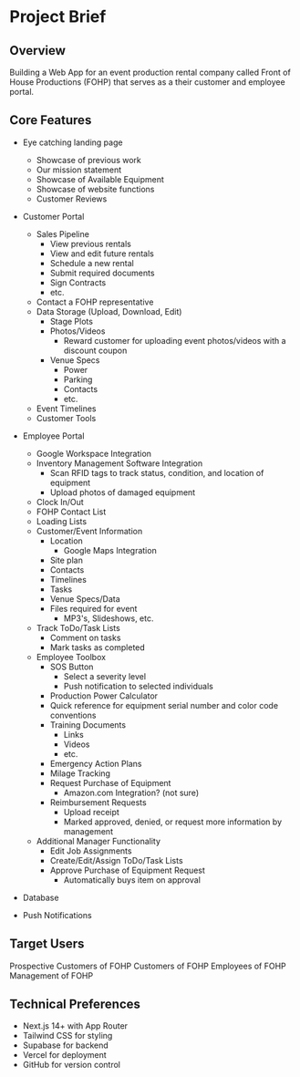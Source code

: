 # Project Brief

## Overview

Building a Web App for an event production rental company called Front of House Productions (FOHP) that serves as a their customer and employee portal.

## Core Features

- Eye catching landing page
  - Showcase of previous work
  - Our mission statement
  - Showcase of Available Equipment
  - Showcase of website functions
  - Customer Reviews

- Customer Portal
  - Sales Pipeline
    - View previous rentals
    - View and edit future rentals
    - Schedule a new rental
    - Submit required documents
    - Sign Contracts
    - etc.
  - Contact a FOHP representative
  - Data Storage (Upload, Download, Edit)
    - Stage Plots
    - Photos/Videos
      - Reward customer for uploading event photos/videos with a discount coupon
    - Venue Specs
      - Power
      - Parking
      - Contacts
      - etc.
  - Event Timelines
  - Customer Tools

- Employee Portal
  - Google Workspace Integration
  - Inventory Management Software Integration
    - Scan RFID tags to track status, condition, and location of equipment
    - Upload photos of damaged equipment
  - Clock In/Out
  - FOHP Contact List
  - Loading Lists
  - Customer/Event Information
    - Location
      - Google Maps Integration
    - Site plan
    - Contacts
    - Timelines
    - Tasks
    - Venue Specs/Data
    - Files required for event
      - MP3's,  Slideshows, etc.
  - Track ToDo/Task Lists
    - Comment on tasks
    - Mark tasks as completed
  - Employee Toolbox
    - SOS Button
      - Select a severity level
      - Push notification to selected individuals
    - Production Power Calculator
    - Quick reference for equipment serial number and color code conventions
    - Training Documents
      - Links
      - Videos
      - etc.
    - Emergency Action Plans
    - Milage Tracking
    - Request Purchase of Equipment
      - Amazon.com Integration? (not sure)
    - Reimbursement Requests
      - Upload receipt
      - Marked approved, denied, or request more information by management
  - Additional Manager Functionality
    - Edit Job Assignments
    - Create/Edit/Assign ToDo/Task Lists
    - Approve Purchase of Equipment Request
      - Automatically buys item on approval

- Database

- Push Notifications

## Target Users

Prospective Customers of FOHP
Customers of FOHP
Employees of FOHP
Management of FOHP

## Technical Preferences

- Next.js 14+ with App Router
- Tailwind CSS for styling
- Supabase for backend
- Vercel for deployment
- GitHub for version control
